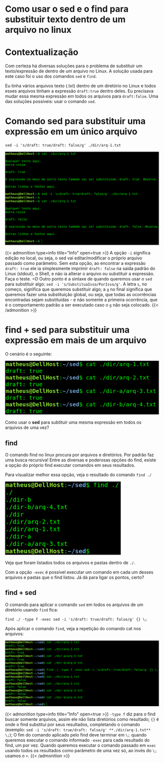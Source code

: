 # Como usar o sed e o find para substituir texto dentro de um arquivo no linux


# Contextualização
Com certeza há diversas soluções para o problema de substituir um texto/expressão de dentro de um arquivo no Linux. A solução usada para este caso foi o uso dos comandos `sed` e `find`.

Eu tinha vários arquivos texto (.txt) dentro de um diretório no Linux e todos esses arquivos tinham a expressão `draft:true` dentro deles. Eu precisava mudar essa mesma expressão em todos os arquivos para `draft:false`. Uma das soluções possíveis: usar o comando `sed`.

# Comando sed para substituir uma expressão em um único arquivo

```Shell
sed -i 's/draft: true/draft: false/g' ./dir/arq-1.txt
```

![Antes e depois do sed](1-cat-sed-cat.png)   

{{< admonition type=info title="Info" open=true >}}
A opção `-i` significa edição no local, ou seja, o sed vai editar/modificar o próprio arquivo passado como parâmetro. Sem esta opção, ao encontrar a expressão `draft: true` ele ia simplesmente imprimir `draft: false` na saída padrão do Linux (stdout), o Shell, e não ia alterar o arquivo ou substituir a expressão. Faça o teste. =D
Outro ponto é a sintaxe de quando queremos usar o `sed` para substituir algo: `sed -i 's/SubstituaIsso/PorIsso/g'`. A letra `s`, no começo, significa que queremos substituir algo; a `g` no final significa que queremos fazer uma substituição global, ou seja, que todas as ocorrências encontradas sejam substituídas - e não somente a primeira ocorrência, que é o comportamento padrão a ser executado caso o `g` não seja colocado.
{{< /admonition >}}


# find + sed para substituir uma expressão em mais de um arquivo

O cenário é o seguinte:

![cat nos arquivos dentro de diferentes diretórios](cat-all.png)     

Como usar o **sed** para subtituir uma mesma expressão em todos os arquivos de uma vez? 

## find

O comando find no linux procura por arquivos e diretórios. Por padrão faz uma busca recursiva! Entre as diversas e poderosas opções do find, existe a opção do próprio find executar comandos em seus resultados.

Para visualizar melhor essa opção, veja o resultado do comando `find ./`

![Comando find](find-dir.png)

Veja que foram listados todos os arquivos e pastas dentro de `./`.

Com a opção `-exec` é possível executar um comando em cada um desses arquivos e pastas que o find listou. Já dá para ligar os pontos, certo?

## find + sed

O comando para aplicar o comando `sed` em todos os arquivos de um diretório usando `find` fica: 

```Shell
find ./ -type f -exec sed -i 's/draft: true/draft: false/g' {} \;
```

Após aplicar o comando `find`, veja a repetição do comando cat nos arquivos:
    
![Resultado após aplicação do comando find+sed](find-sed-cat.png)

{{< admonition type=info title="Info" open=true >}}
`-type f` diz para o find buscar somente arquivos, assim ele não lista diretórios como resultado; `{}` é onde o find substitui por seus resultados, completando o comando (exemplo: `sed -i 's/draft: true/draft: false/g' **./dir/arq-1.txt** \;`); O fim do comando aplicado pelo find deve terminar em `\;` quando queremos executar o comando informado `-exec` para cada resultado do find, um por vez. Quando queremos executar o comando passado em `exec` usando todos os resultados como parâmetro de uma vez só, ao invés do `\;` usamos o `+`. 
{{< /admonition >}}

